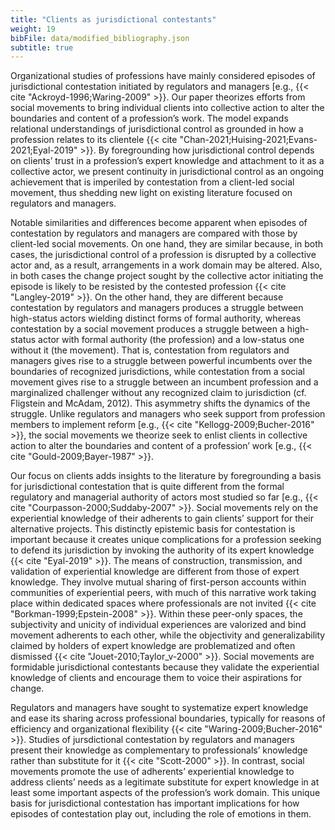 ```yaml
---
title: "Clients as jurisdictional contestants"
weight: 19
bibFile: data/modified_bibliography.json
subtitle: true
---
```


Organizational studies of professions have mainly considered episodes of jurisdictional contestation initiated by regulators and managers [e.g., {{< cite "Ackroyd-1996;Waring-2009" >}}. Our paper theorizes efforts from social movements to bring individual clients into collective action to alter the boundaries and content of a profession’s work. The model expands relational understandings of jurisdictional control as grounded in how a profession relates to its clientele {{< cite "Chan-2021;Huising-2021;Evans-2021;Eyal-2019" >}}. By foregrounding how jurisdictional control depends on clients’ trust in a profession’s expert knowledge and attachment to it as a collective actor, we present continuity in jurisdictional control as an ongoing achievement that is imperiled by contestation from a client-led social movement, thus shedding new light on existing literature focused on regulators and managers.

Notable similarities and differences become apparent when episodes of contestation by regulators and managers are compared with those by client-led social movements. On one hand, they are similar because, in both cases, the jurisdictional control of a profession is disrupted by a collective actor and, as a result, arrangements in a work domain may be altered. Also, in both cases the change project sought by the collective actor initiating the episode is likely to be resisted by the contested profession {{< cite "Langley-2019" >}}. On the other hand, they are different because contestation by regulators and managers produces a struggle between high-status actors wielding distinct forms of formal authority, whereas contestation by a social movement produces a struggle between a high-status actor with formal authority (the profession) and a low-status one without it (the movement). That is, contestation from regulators and managers gives rise to a struggle between powerful incumbents over the boundaries of recognized jurisdictions, while contestation from a social movement gives rise to a struggle between an incumbent profession and a marginalized challenger without any recognized claim to jurisdiction (cf. Fligstein and McAdam, 2012). This asymmetry shifts the dynamics of the struggle. Unlike regulators and managers who seek support from profession members to implement reform [e.g., {{< cite "Kellogg-2009;Bucher-2016" >}}, the social movements we theorize seek to enlist clients in collective action to alter the boundaries and content of a profession’ work [e.g., {{< cite "Gould-2009;Bayer-1987" >}}.

Our focus on clients adds insights to the literature by foregrounding a basis for jurisdictional contestation that is quite different from the formal regulatory and managerial authority of actors most studied so far [e.g., {{< cite "Courpasson-2000;Suddaby-2007" >}}. Social movements rely on the experiential knowledge of their adherents to gain clients’ support for their alternative projects. This distinctly epistemic basis for contestation is important because it creates unique complications for a profession seeking to defend its jurisdiction by invoking the authority of its expert knowledge {{< cite "Eyal-2019" >}}. The means of construction, transmission, and validation of experiential knowledge are different from those of expert knowledge. They involve mutual sharing of first-person accounts within communities of experiential peers, with much of this narrative work taking place within dedicated spaces where professionals are not invited {{< cite "Borkman-1999;Epstein-2008" >}}. Within these peer-only spaces, the subjectivity and unicity of individual experiences are valorized and bind movement adherents to each other, while the objectivity and generalizability claimed by holders of expert knowledge are problematized and often dismissed {{< cite "Jouet-2010;Taylor_v-2000" >}}. Social movements are formidable jurisdictional contestants because they validate the experiential knowledge of clients and encourage them to voice their aspirations for change.

Regulators and managers have sought to systematize expert knowledge and ease its sharing across professional boundaries, typically for reasons of efficiency and organizational flexibility {{< cite "Waring-2009;Bucher-2016" >}}. Studies of jursdictional contestation by regulators and managers present their knowledge as complementary to professionals’ knowledge rather than substitute for it {{< cite "Scott-2000" >}}. In contrast, social movements promote the use of adherents’ experiential knowledge to address clients’ needs as a legitimate substitute for expert knowledge in at least some important aspects of the profession’s work domain. This unique basis for jurisdictional contestation has important implications for how episodes of contestation play out, including the role of emotions in them.